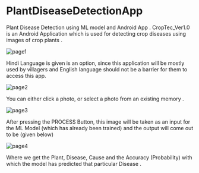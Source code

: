 # PlantDiseaseDetectionApp
Plant Disease Detection using ML model and Android App .
CropTec_Ver1.0 is an Android Application which is used for detecting crop diseases using images of crop plants .

![page1](https://user-images.githubusercontent.com/24618926/50169602-e7384f80-0313-11e9-9531-9034161fbf2d.jpg)

Hindi Language is given is an option, since this application will be mostly used by villagers and English language should not be a barrier for them to access this app.

![page2](https://user-images.githubusercontent.com/24618926/50169618-eef7f400-0313-11e9-85ee-97c61d6ea66f.jpg)

You can either click a photo, or select a photo from an existing memory .

![page3](https://user-images.githubusercontent.com/24618926/50169623-f4553e80-0313-11e9-8af9-b6df262f9c41.jpg)

After pressing the PROCESS Button, this image will be taken as an input for the ML Model (which has already been trained) and the output will come out to be (given below)

![page4](https://user-images.githubusercontent.com/24618926/50169635-f9b28900-0313-11e9-894a-ef1fadd65f9d.jpg)

Where we get the Plant, Disease, Cause and the Accuracy (Probability) with which the model has predicted that particular Disease .
